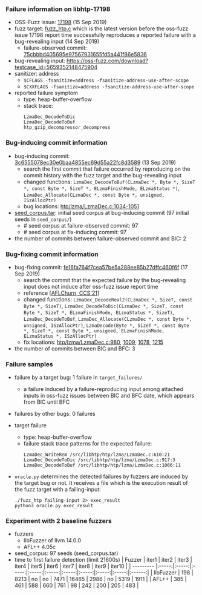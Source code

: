 ### Failure information on libhtp-17198
- OSS-Fuzz issue: [17198](https://bugs.chromium.org/p/oss-fuzz/issues/detail?id=17198) (15 Sep 2019) 
- fuzz target: [fuzz_htp.c](https://github.com/OISF/libhtp/blob/75cbbbd405695e97567931655fd5a441f86e5836/test/fuzz/fuzz_htp.c) which is the latest version before the oss-fuzz issue 17198 report time successfully reproduces a reported failure with a bug-revealing input (14 Sep 2019)
    - failure-observed commit: [75cbbbd405695e97567931655fd5a441f86e5836](https://github.com/OISF/libhtp/commit/75cbbbd405695e97567931655fd5a441f86e5836) 
- bug-revealing input: https://oss-fuzz.com/download?testcase_id=5659352148475904
- sanitizer: address
    - `$CFLAGS -fsanitize=address -fsanitize-address-use-after-scope`
    - `$CXXFLAGS -fsanitize=address -fsanitize-address-use-after-scope`
- reported failure symptom 
    - type: heap-buffer-overflow  
    - stack trace:  
		```
		LzmaDec_DecodeToDic   
		LzmaDec_DecodeToBuf  
		htp_gzip_decompressor_decompress
		```

### Bug-inducing commit information
- bug-inducing commit: [3c6555078ec30e0baa4855ec69d55a22fc8d3589](https://github.com/OISF/libhtp/commit/3c6555078ec30e0baa4855ec69d55a22fc8d3589) (13 Sep 2019)
    - search the first commit that failure occurred by reproducing on the commit history with the fuzz target and the bug-revealing input
    - changed functions: `LzmaDec_DecodeToBuf(CLzmaDec *, Byte *, SizeT *, const Byte *, SizeT *, ELzmaFinishMode, ELzmaStatus *)`, `LzmaDec_Allocate(CLzmaDec *, const Byte *, unsigned, ISzAllocPtr)`
    - bug locations: [htp/lzma/LzmaDec.c:1034-1051](https://github.com/OISF/libhtp/commit/3c6555078ec30e0baa4855ec69d55a22fc8d3589#diff-f7316cfca3a599b2f152594caabbef1f2f80c8d4ede71b11e6222ace3f20e629R1034-R1051) 
- [seed_corpus.tar](https://drive.google.com/file/d/1Mc36cDr5PvIUfSf9oN6SqwlqZYTPicbM/view?usp=share_link): initial seed corpus at bug-inducing commit (97 initial seeds in `seed_corpus/`)
	- \# seed corpus at failure-observed commit: 97
	- \# seed corpus at fix-inducing commit: 97
- the number of commits between failure-observed commit and BIC: 2

### Bug-fixing commit information
- bug-fixing commit: [fe16fa764f7cea57be5a288ee85b27dffc460f6f](https://github.com/OISF/libhtp/commit/fe16fa764f7cea57be5a288ee85b27dffc460f6f) (17 Sep 2019)
    - search the commit that the expected failure by the bug-revealing input does not induce after oss-fuzz issue report time
    - reference \[[AFLChurn, CCS'21](https://dl.acm.org/doi/abs/10.1145/3460120.3484596)\]
    - changed functions: `LzmaDec_DecodeReal2(CLzmaDec *, SizeT, const Byte *, SizeT)`, `LzmaDec_DecodeToDic(CLzmaDec *, SizeT, const Byte *, SizeT *, ELzmaFinishMode, ELzmaStatus *, SizeT)`, `LzmaDec_DecodeToBuf`, `LzmaDec_Allocate(CLzmaDec *, const Byte *, unsigned, ISzAllocPtr)`, `LzmaDecode(Byte *, SizeT *, const Byte *, SizeT *, const Byte *, unsigned, ELzmaFinishMode, ELzmaStatus *, ISzAllocPtr)`
    - fix locations: [htp/lzma/LzmaDec.c:980](https://github.com/OISF/libhtp/commit/fe16fa764f7cea57be5a288ee85b27dffc460f6f#diff-f7316cfca3a599b2f152594caabbef1f2f80c8d4ede71b11e6222ace3f20e629R980), [1009](https://github.com/OISF/libhtp/commit/fe16fa764f7cea57be5a288ee85b27dffc460f6f#diff-f7316cfca3a599b2f152594caabbef1f2f80c8d4ede71b11e6222ace3f20e629R1009), [1078](https://github.com/OISF/libhtp/commit/fe16fa764f7cea57be5a288ee85b27dffc460f6f#diff-f7316cfca3a599b2f152594caabbef1f2f80c8d4ede71b11e6222ace3f20e629R1078), [1215](https://github.com/OISF/libhtp/commit/fe16fa764f7cea57be5a288ee85b27dffc460f6f#diff-f7316cfca3a599b2f152594caabbef1f2f80c8d4ede71b11e6222ace3f20e629R1215) 
- the number of commits between BIC and BFC: 3 

### Failure samples
- failure by a target bug: 1 failure in `target_failures/`
    - a failure induced by a failure-reproducing input among attached inputs in oss-fuzz issues between BIC and BFC date, which appears from BIC until BFC
- failures by other bugs: 0 failures 

- target failure 
    - type: heap-buffer-overflow  
    - failure stack trace patterns for the expected failure:  
		```
		LzmaDec_WriteRem /src/libhtp/htp/lzma/LzmaDec.c:610:21  
		LzmaDec_DecodeToDic /src/libhtp/htp/lzma/LzmaDec.c:917:3  
		LzmaDec_DecodeToBuf /src/libhtp/htp/lzma/LzmaDec.c:1066:11
		```

- `oracle.py` determines the detected failures by fuzzers are induced by the target bug or not. It receives a file which is the execution result of the fuzz target with a failing-input:  
	```
	./fuzz_htp failing-input 2> exec_result
	python3 oracle.py exec_result
	```

### Experiment with 2 baseline fuzzers 
- fuzzers
    - libFuzzer of llvm 14.0.0
    - AFL++ 4.05c
- seed_corpus: 97 seeds (seed_corpus.tar)
- time to first failure detection (limit 21600s)
    |   Fuzzer  | iter1 | iter2 | iter3 | iter4 | iter5 | iter6 | iter7 | iter8 | iter9 | iter10 |
    | --------- |:-----:|:-----:|:-----:|:-----:|:-----:|:-----:|:-----:|:-----:|:-----:|:------:|
    | libFuzzer |  198  |  8213 |   no  |   no  |  7471 | 16465 |  2986 |   no  |  5319 |  1911  |
    |   AFL++   |  385  |   461 |   588 |   660 |   761 |    98 |   242 |   200 |   205 |   483  |

